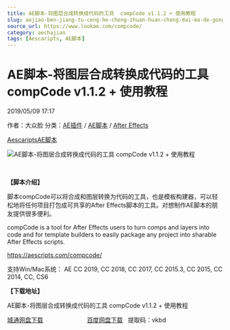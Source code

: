 ```yaml
---
title: AE脚本-将图层合成转换成代码的工具  compCode v1.1.2 + 使用教程
slug: aejiao-ben-jiang-tu-ceng-he-cheng-zhuan-huan-cheng-dai-ma-de-gong-ju-compcode-v1-1-2-shi-yong-jiao-cheng
source_url: https://www.lookae.com/compcode/
category: aechajian
tags: [Aescaripts, AE脚本]
---
```

# AE脚本-将图层合成转换成代码的工具 compCode v1.1.2 + 使用教程

2019/05/09 17:17

作者：大众脸
分类：[AE插件](https://www.lookae.com/after-effects/aechajian/) / [AE脚本](https://www.lookae.com/after-effects/aescripts/) / [After Effects](https://www.lookae.com/after-effects/)

[Aescaripts](https://www.lookae.com/tag/aescaripts/)[AE脚本](https://www.lookae.com/tag/ae%e8%84%9a%e6%9c%ac/)

![AE脚本-将图层合成转换成代码的工具  compCode v1.1.2 + 使用教程](https://www.lookae.com/wp-content/uploads/2019/05/compCode.jpg "AE脚本-将图层合成转换成代码的工具  compCode v1.1.2 + 使用教程-LookAE.com")

﻿

**【脚本介绍】**

脚本compCode可以将合成和图层转换为代码的工具，也是模板构建器，可以轻松地将任何项目打包成可共享的After Effects脚本的工具。对想制作AE脚本的朋友提供很多便利。

compCode is a tool for After Effects users to turn comps and layers into code and for template builders to easily package any project into sharable After Effects scripts.

https://aescripts.com/compcode/

支持Win/Mac系统： AE CC 2019, CC 2018, CC 2017, CC 2015.3, CC 2015, CC 2014, CC, CS6

**【下载地址】**

AE脚本-将图层合成转换成代码的工具 compCode v1.1.2 + 使用教程

[城通网盘下载](https://lookae.ctfile.com/fs/680462-373512214)                          [百度网盘下载](https://pan.baidu.com/s/1gA5ul_MN4SrgbMUie0sIuQ)   提取码：vkbd
